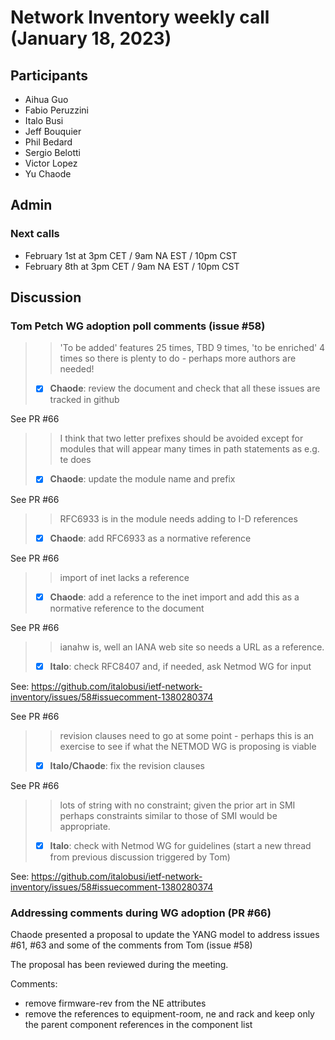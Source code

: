# Network Inventory weekly call (January 18, 2023)

## Participants

- Aihua Guo
- Fabio Peruzzini
- Italo Busi
- Jeff Bouquier
- Phil Bedard
- Sergio Belotti
- Victor Lopez
- Yu Chaode

## Admin

### Next calls

- February 1st at 3pm CET / 9am NA EST / 10pm CST
- February 8th at 3pm CET / 9am NA EST / 10pm CST

## Discussion

### Tom Petch WG adoption poll comments (issue #58)

> > 'To be added'  features 25 times, TBD 9 times, 'to be enriched' 4 times so there is plenty to do - perhaps more authors are needed!
> > 
> 
> - [x] **Chaode**: review the document and check that all these issues are tracked in github
> 

See PR #66

> > I think that two letter prefixes should be avoided except for modules that will appear many times in path statements as e.g. te does
> > 
> 
> - [x] **Chaode**: update the module name and prefix
> 

See PR #66

> > RFC6933 is in the module needs adding to I-D references
> > 
> 
> - [x] **Chaode**: add RFC6933 as a normative reference
> 

See PR #66

> > import of inet lacks a reference
> > 
> 
> - [x] **Chaode**: add a reference to the inet import and add this as a normative reference to the document
> 

See PR #66

> > ianahw is, well an IANA web site so needs a URL as a reference.
> > 
> 
> - [x] **Italo**: check RFC8407 and, if needed, ask Netmod WG for input
> 

See: https://github.com/italobusi/ietf-network-inventory/issues/58#issuecomment-1380280374

See PR #66

> > revision clauses need to go at some point - perhaps this is an exercise to see if what the NETMOD WG is proposing is viable
> > 
> 
> - [x] **Italo/Chaode**: fix the revision clauses
> 

See PR #66

> > lots of string with no constraint; given the prior art in SMI perhaps constraints similar to those of SMI would be appropriate.
> > 
> 
> - [x] **Italo**: check with Netmod WG for guidelines (start a new thread from previous discussion triggered by Tom)
> 

See: https://github.com/italobusi/ietf-network-inventory/issues/58#issuecomment-1380280374

### Addressing comments during WG adoption (PR #66)

Chaode presented a proposal to update the YANG model to address issues #61, #63 and some of the comments from Tom (issue #58)

The proposal has been reviewed during the meeting.

Comments:
- remove firmware-rev from the NE attributes
- remove the references to equipment-room, ne and rack and keep only the parent component references in the component list
